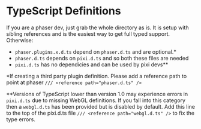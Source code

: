 # TypeScript Definitions #

If you are a phaser dev, just grab the whole directory as is. It is setup with sibling references and is the easiest way to get full typed support. Otherwise:

- `phaser.plugins.x.d.ts` depend on `phaser.d.ts` and are optional.*
- `phaser.d.ts` depends on `pixi.d.ts` and so both these files are needed
- `pixi.d.ts` has no dependicies and can be used by pixi devs**

*If creating a third party plugin definition. Please add a reference path to point at phaser `/// <reference path="phaser.d.ts" />`

**Versions of TypeScript lower than version 1.0 may experience errors in `pixi.d.ts` due to missing WebGL definitions. If you fall into this category then a `webgl.d.ts` has been provided but is disabled by default. Add this line to the top of the pixi.d.ts file `/// <reference path="webgl.d.ts" />` to fix the type errors. 